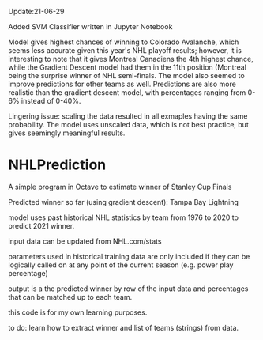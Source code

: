 Update:21-06-29

Added SVM Classifier written in Jupyter Notebook

Model gives highest chances of winning to Colorado Avalanche, which seems less accurate given this year's NHL playoff results; however, it is interesting to note that it gives Montreal Canadiens the 4th highest chance, while the Gradient Descent model had them in the 11th position (Montreal being the surprise winner of NHL semi-finals. The model also seemed to improve predictions for other teams as well. Predictions are also more realistic than the gradient descent model, with percentages ranging from 0-6% instead of 0-40%.

Lingering issue: scaling the data resulted in all exmaples having the same probability. The model uses unscaled data, which is not best practice, but gives seemingly meaningful results.

# NHLPrediction
A simple program in Octave to estimate winner of Stanley Cup Finals

Predicted winner so far (using gradient descent): Tampa Bay Lightning

model uses past historical NHL statistics by team from 1976 to 2020 to predict 2021 winner.

input data can be updated from NHL.com/stats

parameters used in historical training data are only included if they can be logically called on at any point of the current season (e.g. power play percentage)

output is a the predicted winner by row of the input data and percentages that can be matched up to each team.

this code is for my own learning purposes.

to do: learn how to extract winner and list of teams (strings) from data.
